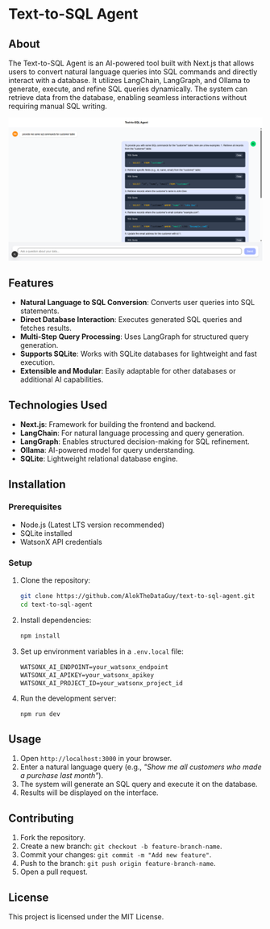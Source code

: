 # Text-to-SQL Agent

## About
The Text-to-SQL Agent is an AI-powered tool built with Next.js that allows users to convert natural language queries into SQL commands and directly interact with a database. It utilizes LangChain, LangGraph, and Ollama to generate, execute, and refine SQL queries dynamically. The system can retrieve data from the database, enabling seamless interactions without requiring manual SQL writing.

![Text-to-SQL Agent Screenshot](./public/Screenshot.png)

## Features
- **Natural Language to SQL Conversion**: Converts user queries into SQL statements.
- **Direct Database Interaction**: Executes generated SQL queries and fetches results.
- **Multi-Step Query Processing**: Uses LangGraph for structured query generation.
- **Supports SQLite**: Works with SQLite databases for lightweight and fast execution.
- **Extensible and Modular**: Easily adaptable for other databases or additional AI capabilities.

## Technologies Used
- **Next.js**: Framework for building the frontend and backend.
- **LangChain**: For natural language processing and query generation.
- **LangGraph**: Enables structured decision-making for SQL refinement.
- **Ollama**: AI-powered model for query understanding.
- **SQLite**: Lightweight relational database engine.

## Installation

### Prerequisites
- Node.js (Latest LTS version recommended)
- SQLite installed
- WatsonX API credentials

### Setup
1. Clone the repository:
   ```sh
   git clone https://github.com/AlokTheDataGuy/text-to-sql-agent.git
   cd text-to-sql-agent
   ```
2. Install dependencies:
   ```sh
   npm install
   ```
3. Set up environment variables in a `.env.local` file:
   ```env
   WATSONX_AI_ENDPOINT=your_watsonx_endpoint
   WATSONX_AI_APIKEY=your_watsonx_apikey
   WATSONX_AI_PROJECT_ID=your_watsonx_project_id
   ```
4. Run the development server:
   ```sh
   npm run dev
   ```

## Usage
1. Open `http://localhost:3000` in your browser.
2. Enter a natural language query (e.g., *"Show me all customers who made a purchase last month"*).
3. The system will generate an SQL query and execute it on the database.
4. Results will be displayed on the interface.

## Contributing
1. Fork the repository.
2. Create a new branch: `git checkout -b feature-branch-name`.
3. Commit your changes: `git commit -m "Add new feature"`.
4. Push to the branch: `git push origin feature-branch-name`.
5. Open a pull request.

## License
This project is licensed under the MIT License.

